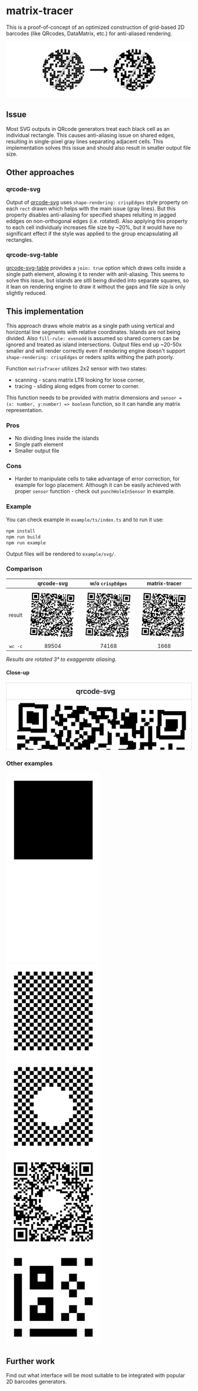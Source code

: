 # matrix-tracer

This is a proof-of-concept of an optimized construction of grid-based 2D
barcodes (like QRcodes, DataMatrix, etc.) for anti-aliased rendering.

![](image.png)

## Issue

Most SVG outputs in QRcode generators treat each black cell as an individual
rectangle. This causes anti-aliasing issue on shared edges, resulting in
single-pixel gray lines separating adjacent cells. This implementation solves
this issue and should also result in smaller output file size.

## Other approaches

### qrcode-svg

Output of [qrcode-svg](https://github.com/papnkukn/qrcode-svg) uses
`shape-rendering: crispEdges` style property on each `rect` drawn which helps
with the main issue (gray lines). But this property disables anti-aliasing for
specified shapes relulting in jagged eddges on non-orthogonal edges (i.e.
rotated). Also applying this property to each cell individualy increases file
size by ~20%, but it would have no significant effect if the style was applied
to the group encapsulating all rectangles.

### qrcode-svg-table

[qrcode-svg-table](https://github.com/Diophant/qrcode-svg-table) provides a
`join: true` option which draws cells inside a single path element, allowing it
to render with anit-aliasing. This seems to solve this issue, but islands are
sitll being divided into separate squares, so it lean on rendering engine to
draw it without the gaps and file size is only slightly reduced.

## This implementation

This approach draws whole matrix as a single path using vertical and horizontal
line segments with relative coordinates. Islands are not being divided. Also
`fill-rule: evenodd` is assumed so shared corners can be ignored and treated as
island intersections. Output files end up ~20-50x smaller and will render
correctly even if rendering engine doesn't support `shape-rendering: crispEdges`
or reders splits withing the path poorly.

Function `matrixTracer` utilizes 2x2 sensor with two states:

- scanning - scans matrix LTR looking for loose corner,
- tracing - sliding along edges from corner to corner.

This function needs to be provided with matrix dimensions and
`sensor = (x: number, y:number) => boolean` function, so it can handle any
matrix representation.

### Pros

- No dividing lines inside the islands
- Single path element
- Smaller output file

### Cons

- Harder to manipulate cells to take advantage of error correction, for example
  for logo placement. Although it can be easily achieved with proper `sensor`
  function - check out `punchHoleInSensor` in example.

### Example

You can check example in `example/ts/index.ts` and to run it use:

```
npm install
npm run build
npm run example
```

Output files will be rendered to `example/svg/`.

### Comparison

|         |           qrcode-svg            |       w/o `crispEdges`        |           matrix-tracer            |
| ------: | :-----------------------------: | :---------------------------: | :--------------------------------: |
|  result | ![](example/svg/qrcode-svg.svg) | ![](example/svg/no-crisp.svg) | ![](example/svg/matrix-tracer.svg) |
| `wc -c` |              89504              |             74168             |                1668                |

_Results are rotated 3° to exaggerate aliasing._

#### Close-up

![](zoomed.gif)

### Other examples

![full matrix](example/svg/full.svg) ![empty matrix](example/svg/empty.svg)
![arternating black and white](example/svg/alternate.svg)
![hole made with sensor](example/svg/with-hole.svg)
![hole punching in qr](example/svg/qr-hole.svg)
![isolated tests](example/svg/isolated.svg)

## Further work

Find out what interface will be most suitable to be integrated with popular 2D
barcodes generators.
